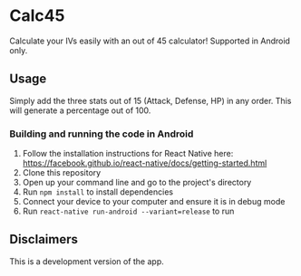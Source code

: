 # Calc45
Calculate your IVs easily with an out of 45 calculator! Supported in Android only.

## Usage
Simply add the three stats out of 15 (Attack, Defense, HP) in any order. This will generate a percentage out of 100.

### Building and running the code in Android
1. Follow the installation instructions for React Native here: https://facebook.github.io/react-native/docs/getting-started.html
2. Clone this repository
3. Open up your command line and go to the project's directory
4. Run `npm install` to install dependencies
5. Connect your device to your computer and ensure it is in debug mode
6. Run `react-native run-android --variant=release` to run

## Disclaimers
This is a development version of the app.